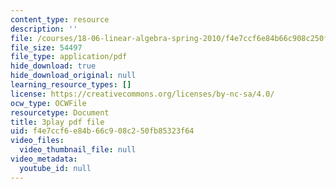 ```yaml
---
content_type: resource
description: ''
file: /courses/18-06-linear-algebra-spring-2010/f4e7ccf6e84b66c908c250fb85323f64_J7DzL2_Na80.pdf
file_size: 54497
file_type: application/pdf
hide_download: true
hide_download_original: null
learning_resource_types: []
license: https://creativecommons.org/licenses/by-nc-sa/4.0/
ocw_type: OCWFile
resourcetype: Document
title: 3play pdf file
uid: f4e7ccf6-e84b-66c9-08c2-50fb85323f64
video_files:
  video_thumbnail_file: null
video_metadata:
  youtube_id: null
---
```

